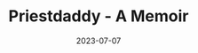 ---
authors:
- Patricia Lockwood
books/tags:
- memoir
- non-fiction
date: 2023-07-07
params:
  isbn13: '9780399573262'
  year: '2018'
slug: '9780399573262'
star_rating: 5
title: Priestdaddy - A Memoir
---